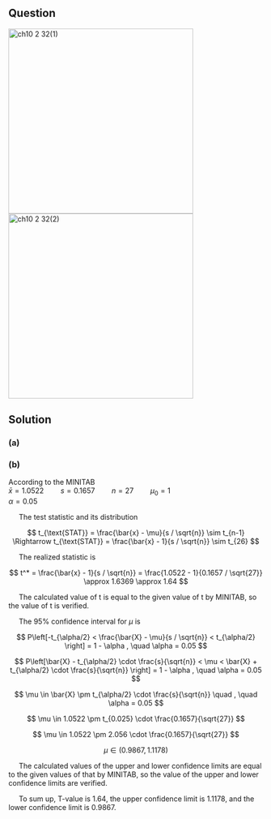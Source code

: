 ## Question

<img width="365" alt="ch10 2 32(1)" src="https://github.com/user-attachments/assets/a8449983-760f-41ea-8a56-84080ddc8c88" />
<br>
<img width="365" alt="ch10 2 32(2)" src="https://github.com/user-attachments/assets/323e5ae0-ac77-4d82-8d27-b74f9026b103" />

## Solution

### (a)


### (b)  

According to the MINITAB  
$\bar{x} = 1.0522 \quad  \quad s = 0.1657 \quad  \quad n = 27 \quad \quad \mu_0=1$  
$\alpha = 0.05$  

$\quad$ The test statistic and its distribution  

$$
t_{\text{STAT}} = \frac{\bar{x} - \mu}{s / \sqrt{n}} \sim t_{n-1} \Rightarrow t_{\text{STAT}} = \frac{\bar{x} - 1}{s / \sqrt{n}} \sim t_{26}
$$

$\quad$ The realized statistic is

$$
t^* = \frac{\bar{x} - 1}{s / \sqrt{n}} = \frac{1.0522 - 1}{0.1657 / \sqrt{27}} \approx 1.6369 \approx 1.64
$$

$\quad$ The calculated value of t is equal to the given value of t by MINITAB, so the value of t is verified.

$\quad$ The 95% confidence interval for $\mu$ is 

$$
P\left[-t_{\alpha/2} < \frac{\bar{X} - \mu}{s / \sqrt{n}} < t_{\alpha/2} \right] = 1 - \alpha , \quad \alpha = 0.05
$$

$$
P\left[\bar{X} - t_{\alpha/2} \cdot \frac{s}{\sqrt{n}} < \mu < \bar{X} + t_{\alpha/2} \cdot \frac{s}{\sqrt{n}} \right] = 1 - \alpha , \quad \alpha = 0.05
$$

$$
\mu \in \bar{X} \pm t_{\alpha/2} \cdot \frac{s}{\sqrt{n}} \quad , \quad \alpha = 0.05
$$

$$
\mu \in 1.0522 \pm t_{0.025} \cdot \frac{0.1657}{\sqrt{27}}
$$

$$
\mu \in 1.0522 \pm 2.056 \cdot \frac{0.1657}{\sqrt{27}}
$$

$$
\mu \in (0.9867,1.1178)
$$

$\quad$ The calculated values of the upper and lower confidence limits are equal to the given values of that by MINITAB, so the value of the upper and lower confidence limits are verified.


$\quad$ To sum up, T-value is 1.64, the upper confidence limit is 1.1178, and the lower confidence limit is 0.9867.
